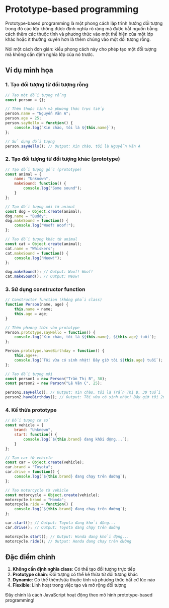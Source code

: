 # Prototype-based programming

Prototype-based programming là một phong cách lập trình hướng đối tượng trong đó các lớp không được định nghĩa rõ ràng mà được bắt nguồn bằng cách thêm các thuộc tính và phương thức vào một thể hiện của một lớp khác hoặc ít thường xuyên hơn là thêm chúng vào một đối tượng rỗng. 

Nói một cách đơn giản: kiểu phong cách này cho phép tạo một đối tượng mà không cần định nghĩa lớp của nó trước.

## Ví dụ minh họa

### 1. Tạo đối tượng từ đối tượng rỗng

```javascript
// Tạo một đối tượng rỗng
const person = {};

// Thêm thuộc tính và phương thức trực tiếp
person.name = "Nguyễn Văn A";
person.age = 25;
person.sayHello = function() {
    console.log(`Xin chào, tôi là ${this.name}`);
};

// Sử dụng đối tượng
person.sayHello(); // Output: Xin chào, tôi là Nguyễn Văn A
```

### 2. Tạo đối tượng từ đối tượng khác (prototype)

```javascript
// Tạo đối tượng gốc (prototype)
const animal = {
    name: "Unknown",
    makeSound: function() {
        console.log("Some sound");
    }
};

// Tạo đối tượng mới từ animal
const dog = Object.create(animal);
dog.name = "Buddy";
dog.makeSound = function() {
    console.log("Woof! Woof!");
};

// Tạo đối tượng khác từ animal
const cat = Object.create(animal);
cat.name = "Whiskers";
cat.makeSound = function() {
    console.log("Meow!");
};

dog.makeSound(); // Output: Woof! Woof!
cat.makeSound(); // Output: Meow!
```

### 3. Sử dụng constructor function

```javascript
// Constructor function (không phải class)
function Person(name, age) {
    this.name = name;
    this.age = age;
}

// Thêm phương thức vào prototype
Person.prototype.sayHello = function() {
    console.log(`Xin chào, tôi là ${this.name}, ${this.age} tuổi`);
};

Person.prototype.haveBirthday = function() {
    this.age++;
    console.log(`Tôi vừa có sinh nhật! Bây giờ tôi ${this.age} tuổi`);
};

// Tạo đối tượng mới
const person1 = new Person("Trần Thị B", 30);
const person2 = new Person("Lê Văn C", 25);

person1.sayHello(); // Output: Xin chào, tôi là Trần Thị B, 30 tuổi
person2.haveBirthday(); // Output: Tôi vừa có sinh nhật! Bây giờ tôi 26 tuổi
```

### 4. Kế thừa prototype

```javascript
// Đối tượng cơ sở
const vehicle = {
    brand: "Unknown",
    start: function() {
        console.log(`${this.brand} đang khởi động...`);
    }
};

// Tạo car từ vehicle
const car = Object.create(vehicle);
car.brand = "Toyota";
car.drive = function() {
    console.log(`${this.brand} đang chạy trên đường`);
};

// Tạo motorcycle từ vehicle
const motorcycle = Object.create(vehicle);
motorcycle.brand = "Honda";
motorcycle.ride = function() {
    console.log(`${this.brand} đang chạy trên đường`);
};

car.start(); // Output: Toyota đang khởi động...
car.drive(); // Output: Toyota đang chạy trên đường

motorcycle.start(); // Output: Honda đang khởi động...
motorcycle.ride(); // Output: Honda đang chạy trên đường
```

## Đặc điểm chính

1. **Không cần định nghĩa class**: Có thể tạo đối tượng trực tiếp
2. **Prototype chain**: Đối tượng có thể kế thừa từ đối tượng khác
3. **Dynamic**: Có thể thêm/sửa thuộc tính và phương thức bất cứ lúc nào
4. **Flexible**: Linh hoạt trong việc tạo và mở rộng đối tượng

Đây chính là cách JavaScript hoạt động theo mô hình prototype-based programming!